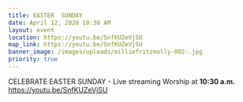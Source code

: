 ```yaml
---
title: EASTER  SUNDAY
date: April 12, 2020 10:30 AM
layout: event
location: https://youtu.be/SnfKUZeVjSU
map_link: https://youtu.be/SnfKUZeVjSU
banner_image: /images/uploads/milliefritzmolly-002-.jpg
priority: true
---
```

CELEBRATE EASTER SUNDAY - Live streaming Worship at **10:30 a.m.** https://youtu.be/SnfKUZeVjSU